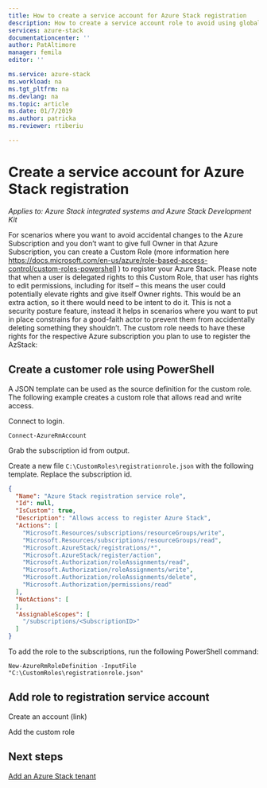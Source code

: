 ```yaml
---
title: How to create a service account for Azure Stack registration
description: How to create a service account role to avoid using global administrator for administration.
services: azure-stack
documentationcenter: ''
author: PatAltimore
manager: femila
editor: ''

ms.service: azure-stack
ms.workload: na
ms.tgt_pltfrm: na
ms.devlang: na
ms.topic: article
ms.date: 01/7/2019
ms.author: patricka
ms.reviewer: rtiberiu

---
```

# Create a service account for Azure Stack registration

*Applies to: Azure Stack integrated systems and Azure Stack Development Kit*

For scenarios where you want to avoid accidental changes to the Azure Subscription and you don’t want to give full Owner in that Azure Subscription, you can create a Custom Role (more information here https://docs.microsoft.com/en-us/azure/role-based-access-control/custom-roles-powershell ) to register your Azure Stack. Please note that when a user is delegated rights to this Custom Role, that user has rights to edit permissions, including for itself – this means the user could potentially elevate rights and give itself Owner rights. This would be an extra action, so it there would need to be intent to do it.
This is not a security posture feature, instead it helps in scenarios where you want to put in place constrains for a good-faith actor to prevent them from accidentally deleting something they shouldn’t.
The custom role needs to have these rights for the respective Azure subscription you plan to use to register the AzStack:

## Create a customer role using PowerShell

A JSON template can be used as the source definition for the custom role. The following example creates a custom role that allows read and write access. 

Connect to login.

```azurepowershell
Connect-AzureRmAccount
```

Grab the subscription id from output.

Create a new file `C:\CustomRoles\registrationrole.json` with the following template. Replace the subscription id.

```json
{
  "Name": "Azure Stack registration service role",
  "Id": null,
  "IsCustom": true,
  "Description": "Allows access to register Azure Stack",
  "Actions": [
    "Microsoft.Resources/subscriptions/resourceGroups/write",
    "Microsoft.Resources/subscriptions/resourceGroups/read",
    "Microsoft.AzureStack/registrations/*",
    "Microsoft.AzureStack/register/action",
    "Microsoft.Authorization/roleAssignments/read",
    "Microsoft.Authorization/roleAssignments/write",
    "Microsoft.Authorization/roleAssignments/delete",
    "Microsoft.Authorization/permissions/read"
  ],
  "NotActions": [
  ],
  "AssignableScopes": [
    "/subscriptions/<SubscriptionID>"
  ]
}
```

To add the role to the subscriptions, run the following PowerShell command:

``` azurepowershell
New-AzureRmRoleDefinition -InputFile "C:\CustomRoles\registrationrole.json"
```

## Add role to registration service account

Create an account (link)

Add the custom role

## Next steps

[Add an Azure Stack tenant](azure-stack-add-new-user-aad.md)

